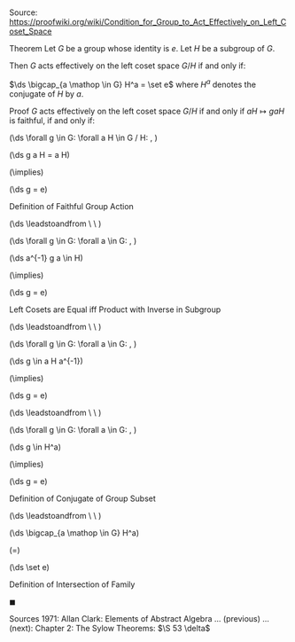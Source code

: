 # 

Source: https://proofwiki.org/wiki/Condition_for_Group_to_Act_Effectively_on_Left_Coset_Space

Theorem
Let $G$ be a group whose identity is $e$.
Let $H$ be a subgroup of $G$.

Then $G$ acts effectively on the left coset space $G / H$ if and only if:

$\ds \bigcap_{a \mathop \in G} H^a = \set e$
where $H^a$ denotes the conjugate of $H$ by $a$.


Proof
$G$ acts effectively on the left coset space $G / H$ if and only if $a H \mapsto g a H$ is faithful, if and only if:










\(\ds \forall g \in G: \forall a H \in G / H: \, \)



\(\ds g a H = a H\)

\(\implies\)







\(\ds g = e\)





Definition of Faithful Group Action








\(\ds \leadstoandfrom \ \ \)

\(\ds \forall g \in G: \forall a \in G: \, \)



\(\ds a^{-1} g a \in H\)

\(\implies\)







\(\ds g = e\)





Left Cosets are Equal iff Product with Inverse in Subgroup








\(\ds \leadstoandfrom \ \ \)

\(\ds \forall g \in G: \forall a \in G: \, \)



\(\ds g \in a H a^{-1}\)

\(\implies\)







\(\ds g = e\)














\(\ds \leadstoandfrom \ \ \)

\(\ds \forall g \in G: \forall a \in G: \, \)



\(\ds g \in H^a\)

\(\implies\)







\(\ds g = e\)





Definition of Conjugate of Group Subset








\(\ds \leadstoandfrom \ \ \)





\(\ds \bigcap_{a \mathop \in G} H^a\)

\(=\)







\(\ds \set e\)





Definition of Intersection of Family



$\blacksquare$


Sources
1971: Allan Clark: Elements of Abstract Algebra ... (previous) ... (next): Chapter $2$: The Sylow Theorems: $\S 53 \delta$




